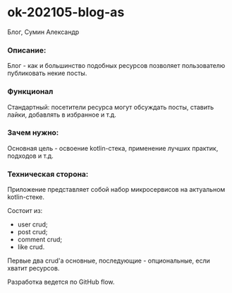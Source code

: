 # ok-202105-blog-as
Блог, Сумин Александр

### Описание:
Блог -  как и большинство подобных ресурсов позволяет пользователю публиковать некие посты. 

### Функционал 
Стандартный: посетители ресурса могут обсуждать посты, ставить лайки, добавлять в избранное и т.д.

### Зачем нужно: 
Основная цель - освоение kotlin-стека, применение лучших практик, подходов и т.д.

### Техническая сторона:
Приложение представляет собой набор микросервисов на актуальном kotlin-стеке. 

Состоит из:
- user crud;
- post crud;
- comment crud;
- like crud.

Первые два crud'a основные, последующие - опциональные, если хватит ресурсов.

Разработка ведется по GitHub flow.



